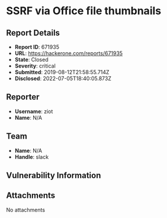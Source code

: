 # SSRF via Office file thumbnails

## Report Details
- **Report ID**: 671935
- **URL**: https://hackerone.com/reports/671935
- **State**: Closed
- **Severity**: critical
- **Submitted**: 2019-08-12T21:58:55.714Z
- **Disclosed**: 2022-07-05T18:40:05.873Z

## Reporter
- **Username**: ziot
- **Name**: N/A

## Team
- **Name**: N/A
- **Handle**: slack

## Vulnerability Information


## Attachments
No attachments
